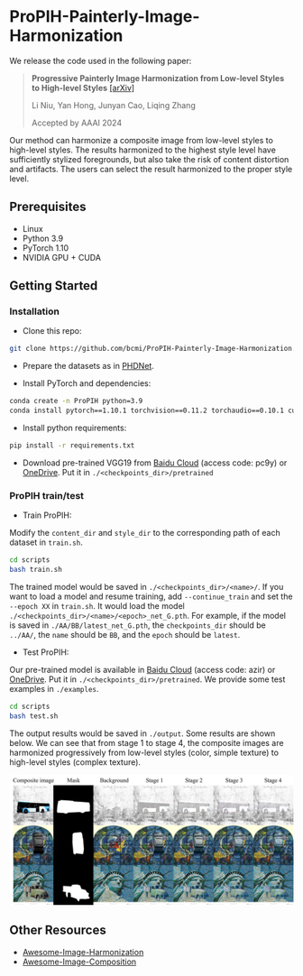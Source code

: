 # ProPIH-Painterly-Image-Harmonization


We release the code used in the following paper:
> **Progressive Painterly Image Harmonization from Low-level Styles to High-level Styles**  [[arXiv]](https://arxiv.org/pdf/2312.10264.pdf)<br>
>
> Li Niu, Yan Hong, Junyan Cao, Liqing Zhang
>
> Accepted by AAAI 2024

Our method can harmonize a composite image from low-level styles to high-level styles. The results harmonized to the highest style level have sufficiently stylized foregrounds, but also take the risk of content distortion and artifacts. The users can select the result harmonized to the proper style level. 



## Prerequisites
- Linux
- Python 3.9
- PyTorch 1.10
- NVIDIA GPU + CUDA

## Getting Started
### Installation
- Clone this repo:

```bash
git clone https://github.com/bcmi/ProPIH-Painterly-Image-Harmonization.git
```

- Prepare the datasets as in [PHDNet](https://github.com/bcmi/PHDNet-Painterly-Image-Harmonization/).

- Install PyTorch and dependencies:

```bash
conda create -n ProPIH python=3.9
conda install pytorch==1.10.1 torchvision==0.11.2 torchaudio==0.10.1 cudatoolkit=11.3 -c pytorch -c conda-forge
```

- Install python requirements:

```bash
pip install -r requirements.txt
```

- Download pre-trained VGG19 from [Baidu Cloud](https://pan.baidu.com/s/1HljOE-4Q2yUeeWmteu0nNA) (access code: pc9y) or [OneDrive](https://1drv.ms/u/s!AohNSvvkuxZmgSRYV1PSXQ6IrT_r?e=lFqivv). Put it in  `./<checkpoints_dir>/pretrained`

### ProPIH train/test
- Train ProPIH: 

Modify the `content_dir` and `style_dir` to the corresponding path of each dataset in `train.sh`.

```bash
cd scripts
bash train.sh
```

The trained model would be saved in `./<checkpoints_dir>/<name>/`. If you want to load a model and resume training, add `--continue_train` and set the `--epoch XX` in `train.sh`. It would load the model `./<checkpoints_dir>/<name>/<epoch>_net_G.pth`.
For example, if the model is saved in `./AA/BB/latest_net_G.pth`, the `checkpoints_dir` should be `../AA/`, the `name` should be `BB`, and the `epoch` should be `latest`.

- Test ProPIH:



Our pre-trained model is available in [Baidu Cloud](https://pan.baidu.com/s/1CDSnqzlcLKZGD7fzIFp5Qg) (access code: azir) or [OneDrive](https://1drv.ms/u/s!AohNSvvkuxZmgRSk6iTGEUsZdVfu?e=jHrMZG). Put it in `./<checkpoints_dir>/pretrained`. We provide some test examples in `./examples`. 

```bash
cd scripts
bash test.sh
```
The output results would be saved in `./output`. Some results are shown below. We can see that from stage 1 to stage 4, the composite images are harmonized progressively from low-level styles (color, simple texture) to high-level styles (complex texture). 

<div align="center">
	<img src="figures/result.jpg" alt="harmonization_results" width="800">
</div>

## Other Resources

+ [Awesome-Image-Harmonization](https://github.com/bcmi/Awesome-Image-Harmonization)
+ [Awesome-Image-Composition](https://github.com/bcmi/Awesome-Object-Insertion)
